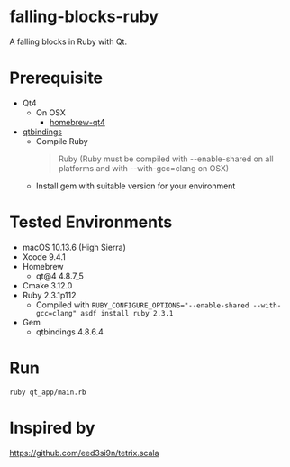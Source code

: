 # falling-blocks-ruby

A falling blocks in Ruby with Qt.

# Prerequisite

- Qt4
    - On OSX
        - [homebrew-qt4](https://github.com/cartr/homebrew-qt4)
- [qtbindings](https://github.com/ryanmelt/qtbindings)
    - Compile Ruby
        > Ruby (Ruby must be compiled with --enable-shared on all platforms and with --with-gcc=clang on OSX)
    - Install gem with suitable version for your environment

# Tested Environments

- macOS 10.13.6 (High Sierra)
- Xcode 9.4.1
- Homebrew
    - qt@4 4.8.7_5
- Cmake 3.12.0
- Ruby 2.3.1p112
    - Compiled with `RUBY_CONFIGURE_OPTIONS="--enable-shared --with-gcc=clang" asdf install ruby 2.3.1`
- Gem
    - qtbindings 4.8.6.4

# Run

`ruby qt_app/main.rb`

# Inspired by

https://github.com/eed3si9n/tetrix.scala
